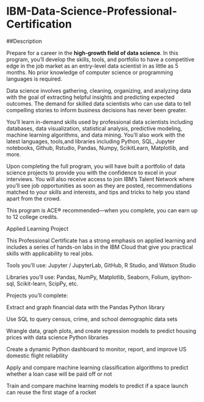 # IBM-Data-Science-Professional-Certification

##Description 

Prepare for a career in the **high-growth field of data science**. In this program, you’ll develop the skills, tools, and portfolio to have a competitive edge in the job market as an entry-level data scientist in as little as 5 months. No prior knowledge of computer science or programming languages is required. 

Data science involves gathering, cleaning, organizing, and analyzing data with the goal of extracting helpful insights and predicting expected outcomes. The demand for skilled data scientists who can use data to tell compelling stories to inform business decisions has never been greater. 

You’ll learn in-demand skills used by professional data scientists including databases, data visualization, statistical analysis, predictive modeling, machine learning algorithms, and data mining. You’ll also work with the latest languages, tools,and libraries including Python, SQL, Jupyter notebooks, Github, Rstudio, Pandas, Numpy, ScikitLearn, Matplotlib, and more.

Upon completing the full program, you will have built a portfolio of data science projects to provide you with the confidence to excel in your interviews. You will also receive access to join IBM’s Talent Network where you’ll see job opportunities as soon as they are posted, recommendations matched to your skills and interests, and tips and tricks to help you stand apart from the crowd. 

This program is ACE® recommended—when you complete, you can earn up to 12 college credits. 

Applied Learning Project

This Professional Certificate has a strong emphasis on applied learning and includes a series of hands-on labs in the IBM Cloud that give you practical skills with applicability to real jobs.

Tools you’ll use: Jupyter / JupyterLab, GitHub, R Studio, and Watson Studio

Libraries you’ll use: Pandas, NumPy, Matplotlib, Seaborn, Folium, ipython-sql, Scikit-learn, ScipPy, etc.

Projects you’ll complete:

Extract and graph financial data with the Pandas Python library

Use SQL to query census, crime, and school demographic data sets

Wrangle data, graph plots, and create regression models to predict housing prices with data science Python libraries

Create a dynamic Python dashboard to monitor, report, and improve US domestic flight reliability

Apply and compare machine learning classification algorithms to predict whether a loan case will be paid off or not

Train and compare machine learning models to predict if a space launch can reuse the first stage of a rocket
